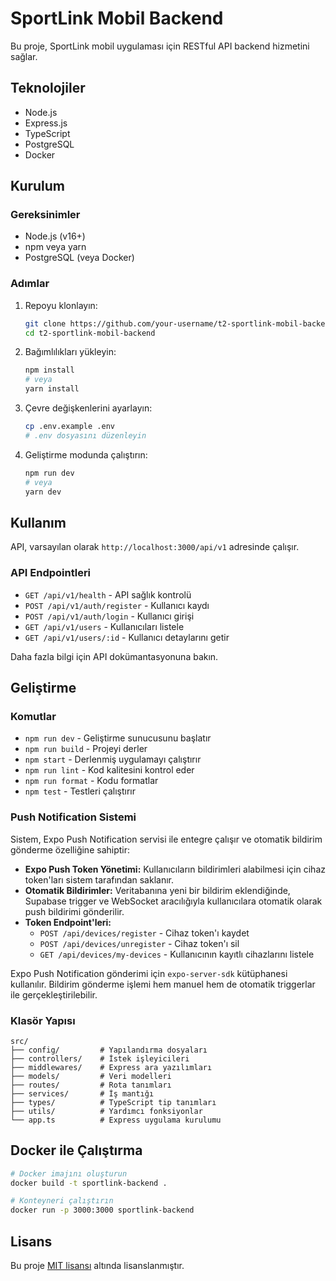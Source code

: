 # SportLink Mobil Backend

Bu proje, SportLink mobil uygulaması için RESTful API backend hizmetini sağlar.

## Teknolojiler

- Node.js
- Express.js
- TypeScript
- PostgreSQL
- Docker

## Kurulum

### Gereksinimler

- Node.js (v16+)
- npm veya yarn
- PostgreSQL (veya Docker)

### Adımlar

1. Repoyu klonlayın:
   ```bash
   git clone https://github.com/your-username/t2-sportlink-mobil-backend.git
   cd t2-sportlink-mobil-backend
   ```

2. Bağımlılıkları yükleyin:
   ```bash
   npm install
   # veya
   yarn install
   ```

3. Çevre değişkenlerini ayarlayın:
   ```bash
   cp .env.example .env
   # .env dosyasını düzenleyin
   ```

4. Geliştirme modunda çalıştırın:
   ```bash
   npm run dev
   # veya
   yarn dev
   ```

## Kullanım

API, varsayılan olarak `http://localhost:3000/api/v1` adresinde çalışır.

### API Endpointleri

- `GET /api/v1/health` - API sağlık kontrolü
- `POST /api/v1/auth/register` - Kullanıcı kaydı
- `POST /api/v1/auth/login` - Kullanıcı girişi
- `GET /api/v1/users` - Kullanıcıları listele
- `GET /api/v1/users/:id` - Kullanıcı detaylarını getir

Daha fazla bilgi için API dokümantasyonuna bakın.

## Geliştirme

### Komutlar

- `npm run dev` - Geliştirme sunucusunu başlatır
- `npm run build` - Projeyi derler
- `npm start` - Derlenmiş uygulamayı çalıştırır
- `npm run lint` - Kod kalitesini kontrol eder
- `npm run format` - Kodu formatlar
- `npm test` - Testleri çalıştırır

### Push Notification Sistemi

Sistem, Expo Push Notification servisi ile entegre çalışır ve otomatik bildirim gönderme özelliğine sahiptir:

- **Expo Push Token Yönetimi:** Kullanıcıların bildirimleri alabilmesi için cihaz token'ları sistem tarafından saklanır.
- **Otomatik Bildirimler:** Veritabanına yeni bir bildirim eklendiğinde, Supabase trigger ve WebSocket aracılığıyla kullanıcılara otomatik olarak push bildirimi gönderilir.
- **Token Endpoint'leri:**
  - `POST /api/devices/register` - Cihaz token'ı kaydet
  - `POST /api/devices/unregister` - Cihaz token'ı sil
  - `GET /api/devices/my-devices` - Kullanıcının kayıtlı cihazlarını listele

Expo Push Notification gönderimi için `expo-server-sdk` kütüphanesi kullanılır. Bildirim gönderme işlemi hem manuel hem de otomatik triggerlar ile gerçekleştirilebilir.

### Klasör Yapısı

```
src/
├── config/         # Yapılandırma dosyaları
├── controllers/    # İstek işleyicileri
├── middlewares/    # Express ara yazılımları
├── models/         # Veri modelleri
├── routes/         # Rota tanımları
├── services/       # İş mantığı
├── types/          # TypeScript tip tanımları
├── utils/          # Yardımcı fonksiyonlar
└── app.ts          # Express uygulama kurulumu
```

## Docker ile Çalıştırma

```bash
# Docker imajını oluşturun
docker build -t sportlink-backend .

# Konteyneri çalıştırın
docker run -p 3000:3000 sportlink-backend
```

## Lisans

Bu proje [MIT lisansı](LICENSE) altında lisanslanmıştır. 
